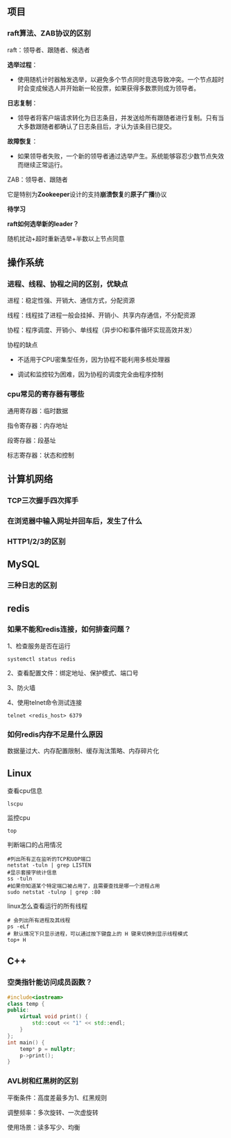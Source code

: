 ## 项目

### raft算法、ZAB协议的区别

raft：领导者、跟随者、候选者

**选举过程**：

- 使用随机计时器触发选举，以避免多个节点同时竞选导致冲突。一个节点超时时会变成候选人并开始新一轮投票，如果获得多数票则成为领导者。

**日志复制**：

- 领导者将客户端请求转化为日志条目，并发送给所有跟随者进行复制。只有当大多数跟随者都确认了日志条目后，才认为该条目已提交。

**故障恢复**：

- 如果领导者失败，一个新的领导者通过选举产生。系统能够容忍少数节点失效而继续正常运行。

ZAB：领导者、跟随者

它是特别为**Zookeeper**设计的支持**崩溃恢复**的**原子广播**协议

**待学习**

**raft如何选举新的leader？**

随机扰动+超时重新选举+半数以上节点同意

## 操作系统

### 进程、线程、协程之间的区别，优缺点

进程：稳定性强、开销大、通信方式，分配资源

线程：线程挂了进程一般会挂掉、开销小、共享内存通信，不分配资源

协程：程序调度、开销小、单线程（异步IO和事件循环实现高效并发）

协程的缺点

- 不适用于CPU密集型任务，因为协程不能利用多核处理器

- 调试和监控较为困难，因为协程的调度完全由程序控制

### cpu常见的寄存器有哪些

通用寄存器：临时数据

指令寄存器：内存地址

段寄存器：段基址

标志寄存器：状态和控制

## 计算机网络

### TCP三次握手四次挥手

### 在浏览器中输入网址并回车后，发生了什么

### HTTP1/2/3的区别

## MySQL

### 三种日志的区别

## redis

### 如果不能和redis连接，如何排查问题？

1、检查服务是否在运行

```shell
systemctl status redis
```

2、查看配置文件：绑定地址、保护模式、端口号

3、防火墙

4、使用telnet命令测试连接

```shell
telnet <redis_host> 6379
```

### 如何redis内存不足是什么原因

数据量过大、内存配置限制、缓存淘汰策略、内存碎片化



## Linux

查看cpu信息

```shell
lscpu
```

监控cpu

```shell
top
```

判断端口的占用情况

```shell
#列出所有正在监听的TCP和UDP端口
netstat -tuln | grep LISTEN
#显示套接字统计信息
ss -tuln
#如果你知道某个特定端口被占用了，且需要查找是哪一个进程占用
sudo netstat -tulnp | grep :80
```

linux怎么查看运行的所有线程

```shell
# 会列出所有进程及其线程
ps -eLf
# 默认情况下只显示进程，可以通过按下键盘上的 H 键来切换到显示线程模式
top+ H
```



## C++

### **空类指针能访问成员函数？**

```c++
#include<iostream>
class temp {
public:
    virtual void print() {
        std::cout << "1" << std::endl;
    }
};
int main() {
    temp* p = nullptr;
    p->print();
}
```

### AVL树和红黑树的区别

平衡条件：高度差最多为1、红黑规则

调整频率：多次旋转、一次虚旋转

使用场景：读多写少、均衡

